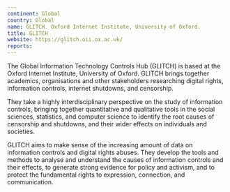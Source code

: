 ```yaml
---
continent: Global
country: Global
name: GLITCH. Oxford Internet Institute, University of Oxford.
title: GLITCH
website: https://glitch.oii.ox.ac.uk/
reports:
---
```


The Global Information Technology Controls Hub (GLITCH) is based at the
Oxford Internet Institute, University of Oxford. GLITCH brings together
academics, organisations and other stakeholders researching digital
rights, information controls, internet shutdowns, and censorship. 

They take a highly interdisciplinary perspective on the study of information
controls, bringing together quantitative and qualitative tools in the social
sciences, statistics, and computer science to identify the root causes of
censorship and shutdowns, and their wider effects on individuals and societies.

GLITCH aims to make sense of the increasing amount of data on information
controls and digital rights abuses. They develop the tools and methods to analyse
and understand the causes of information controls and their effects, to
generate strong evidence for policy and activism, and to protect the
fundamental rights to expression, connection, and communication.
